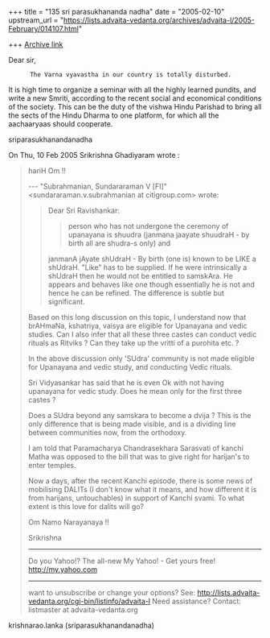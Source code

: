 +++
title = "135 sri parasukhananda nadha"
date = "2005-02-10"
upstream_url = "https://lists.advaita-vedanta.org/archives/advaita-l/2005-February/014107.html"

+++
[Archive link](https://lists.advaita-vedanta.org/archives/advaita-l/2005-February/014107.html)

 Dear sir, 

          The Varna vyavastha in our country is totally disturbed.
It is high time to organize a seminar with all the highly learned pundits, and write a new Smriti, according to the recent social and economical conditions of the society.  This can be the duty of the vishwa Hindu Parishad to bring all the sects of the Hindu Dharma to one platform, for which all the aachaaryaas should cooperate.

sriparasukhanandanadha


On Thu, 10 Feb 2005 Srikrishna Ghadiyaram wrote :
>hariH Om !!
>
>--- "Subrahmanian,  Sundararaman V [FI]"
><sundararaman.v.subrahmanian at citigroup.com> wrote:
>
> > Dear Sri Ravishankar:
> >
> > > person who has not undergone the ceremony of
> > upanayana is shuudra (janmana
> > > jaayate shuudraH - by birth all are shudra-s only)
> > and
> >
> > janmanA jAyate shUdraH - By birth (one is) known to
> > be LIKE a shUdraH.  "Like" has to be supplied.  If
> > he were intrinsically a shUdraH then he would not be
> > entitled to samskAra.  He appears and behaves like
> > one though essentially he is not and hence he can be
> > refined.  The difference is subtle but significant.
>
>Based on this long discussion on this topic, I
>understand now that brAHmaNa, kshatriya, vaisya are
>eligible for Upanayana and vedic studies. Can I also
>infer that all these three castes can conduct vedic
>rituals as Ritviks ? Can they take up the vritti of a
>purohita etc. ?
>
>In the above discussion only 'SUdra' community is not
>made eligible for Upanayana and vedic study, and
>conducting Vedic rituals.
>
>Sri Vidyasankar has said that he is even Ok with not
>having upanayana for vedic study. Does he mean only
>for the first three castes ?
>
>Does a SUdra beyond any samskara  to become a dvija ?
>This is the only difference that is being made
>visible, and is a dividing line between communities
>now, from the orthodoxy.
>
>I am told that Paramacharya Chandrasekhara Sarasvati
>of kanchi Matha was opposed to the bill that was to
>give right for harijan's to enter temples.
>
>Now a days, after the recent Kanchi episode, there is
>some news of mobilising DALITs (I don't know what it
>means, and how different it is from harijans,
>untouchables) in support of Kanchi svami. To what
>extent is this love for dalits will go?
>
>Om Namo Narayanaya !!
>
>Srikrishna
>
>
>
>__________________________________
>Do you Yahoo!?
>The all-new My Yahoo! - Get yours free!
>http://my.yahoo.com
>
>
>_______________________________________________
>want to unsubscribe or change your options? See:
>http://lists.advaita-vedanta.org/cgi-bin/listinfo/advaita-l
>Need assistance? Contact:
>listmaster at advaita-vedanta.org



 krishnarao.lanka
(sriparasukhanandanadha)

